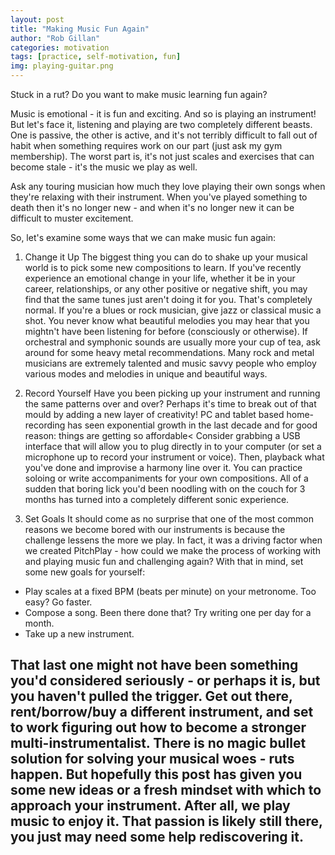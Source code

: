 ```yaml
---
layout: post
title: "Making Music Fun Again"
author: "Rob Gillan"
categories: motivation
tags: [practice, self-motivation, fun]
img: playing-guitar.png
---
```

Stuck in a rut? Do you want to make music learning fun again?

Music is emotional - it is fun and exciting. And so is playing an instrument! But let's face it, listening and playing are two completely different beasts. One is passive, the other is active, and it's not terribly difficult to fall out of habit when something requires work on our part (just ask my gym membership). The worst part is, it's not just scales and exercises that can become stale - it's the music we play as well.

Ask any touring musician how much they love playing their own songs when they're relaxing with their instrument. When you've played something to death then it's no longer new - and when it's no longer new it can be difficult to muster excitement.

So, let's examine some ways that we can make music fun again:
1. Change it Up
The biggest thing you can do to shake up your musical world is to pick some new compositions to learn. If you've recently experience an emotional change in your life, whether it be in your career, relationships, or any other positive or negative shift, you may find that the same tunes just aren't doing it for you. That's completely normal. If you're a blues or rock musician, give jazz or classical music a shot. You never know what beautiful melodies you may hear that you mightn't have been listening for before (consciously or otherwise). If orchestral and symphonic sounds are usually more your cup of tea, ask around for some heavy metal recommendations. Many rock and metal musicians are extremely talented and music savvy people who employ various modes and melodies in unique and beautiful ways.

2. Record Yourself 
Have you been picking up your instrument and running the same patterns over and over? Perhaps it's time to break out of that mould by adding a new layer of creativity! PC and tablet based home-recording has seen exponential growth in the last decade and for good reason: things are getting so affordable< Consider grabbing a USB interface that will allow you to plug directly in to your computer (or set a microphone up to record your instrument or voice). Then, playback what you've done and improvise a harmony line over it. You can practice soloing or write accompaniments for your own compositions. All of a sudden that boring lick you'd been noodling with on the couch for 3 months has turned into a completely different sonic experience.

3. Set Goals
It should come as no surprise that one of the most common reasons we become bored with our instruments is because the challenge lessens the more we play. In fact, it was a driving factor when we created PitchPlay - how could we make the process of working with and playing music fun and challenging again? With that in mind, set some new goals for yourself:

- Play scales at a fixed BPM (beats per minute) on your metronome. Too easy? Go faster.
- Compose a song. Been there done that? Try writing one per day for a month.
- Take up a new instrument.

That last one might not have been something you'd considered seriously - or perhaps it is, but you haven't pulled the trigger. Get out there, rent/borrow/buy a different instrument, and set to work figuring out how to become a stronger multi-instrumentalist.
There is no magic bullet solution for solving your musical woes - ruts happen. But hopefully this post has given you some new ideas or a fresh mindset with which to approach your instrument. After all, we play music to enjoy it. That passion is likely still there, you just may need some help rediscovering it.
----
